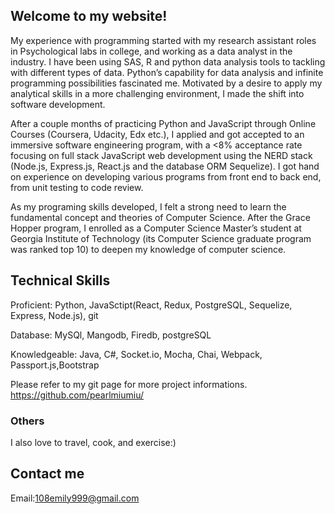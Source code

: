## Welcome to my website!

My experience with programming started with my research assistant roles in Psychological labs in college, and working as a data analyst in the industry. I have been using SAS, R and python data analysis tools to tackling with different types of data. Python’s capability for data analysis and infinite programming possibilities fascinated me. Motivated by a desire to apply my analytical skills in a more challenging environment, I made the shift into software development.

After a couple months of practicing Python and JavaScript through Online Courses (Coursera, Udacity, Edx etc.), I applied and got accepted to an immersive software engineering program, with a <8% acceptance rate focusing on full stack JavaScript web development using the NERD stack (Node.js, Express.js, React.js and the database ORM Sequelize). I got hand on experience on developing various programs from front end to back end, from unit testing to code review.

As my programing skills developed, I felt a strong need to learn the fundamental concept and theories of Computer Science. After the Grace Hopper program, I enrolled as a Computer Science Master’s student at Georgia Institute of Technology (its Computer Science graduate program was ranked top 10) to deepen my knowledge of computer science.



## Technical Skills
Proficient: Python, JavaSctipt(React, Redux, PostgreSQL, Sequelize, Express, Node.js), git

Database: MySQl, Mangodb, Firedb, postgreSQL

Knowledgeable: Java, C#,  Socket.io, Mocha, Chai, Webpack, Passport.js,Bootstrap

Please refer to my git page for more project informations. https://github.com/pearlmiumiu/





### Others

I also love to travel, cook, and exercise:)


## Contact me

Email:108emily999@gmail.com
